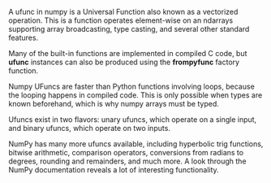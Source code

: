 A ufunc in numpy is a Universal Function also known as a vectorized operation.
This is a function operates element-wise on an ndarrays supporting array broadcasting, type casting, and several other standard features.

Many of the built-in functions are implemented in compiled C code,
but **ufunc** instances can also be produced using the **frompyfunc** factory function.

Numpy UFuncs are faster than Python functions involving loops, because the looping happens in compiled code. This is only possible when types are known beforehand, which is why numpy arrays must be typed.

Ufuncs exist in two flavors: unary ufuncs, which operate on a single input, and binary ufuncs, which operate on two inputs.


NumPy has many more ufuncs available, including hyperbolic trig functions, bitwise arithmetic, comparison operators,
conversions from radians to degrees, rounding and remainders, and much more.
A look through the NumPy documentation reveals a lot of interesting functionality.